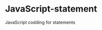 # JavaScript-statement
JavaScript  codding for statements 
<body>
  <p id="demo"></p>
  <script>
    var x = "John";//x is a string
    var y = new String("John");//y is an object
    document.getElementById("demo").innerHTML=
    typeof x + "<br>" +typeof y;
  </script>
